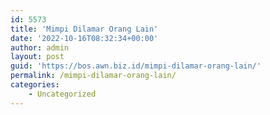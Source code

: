 ```yaml
---
id: 5573
title: 'Mimpi Dilamar Orang Lain'
date: '2022-10-16T08:32:34+00:00'
author: admin
layout: post
guid: 'https://bos.awn.biz.id/mimpi-dilamar-orang-lain/'
permalink: /mimpi-dilamar-orang-lain/
categories:
    - Uncategorized
---
```


